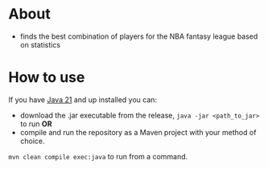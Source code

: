 # About
- finds the best combination of players for the NBA fantasy league based on statistics

# How to use
If you have [Java 21](https://www.oracle.com/java/technologies/javase/jdk21-archive-downloads.html) and up installed you can:
- download the .jar executable from the release, `java -jar <path_to_jar>` to run
  **OR**
- compile and run the repository as a Maven project with your method of choice.

`mvn clean compile exec:java` to run from a command.
